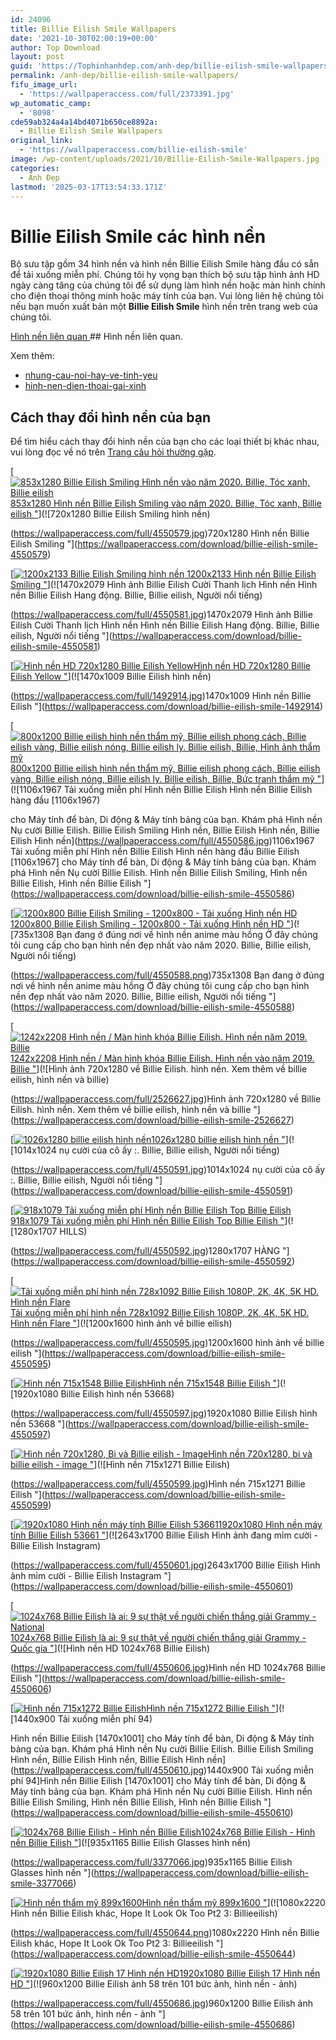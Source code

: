 ```yaml
---
id: 24096
title: Billie Eilish Smile Wallpapers
date: '2021-10-30T02:00:19+00:00'
author: Top Download
layout: post
guid: 'https://Tophinhanhdep.com/anh-dep/billie-eilish-smile-wallpapers/'
permalink: /anh-dep/billie-eilish-smile-wallpapers/
fifu_image_url:
  - 'https://wallpaperaccess.com/full/2373391.jpg'
wp_automatic_camp:
  - '8098'
cde59ab324a4a14bd4071b650ce8892a:
  - Billie Eilish Smile Wallpapers
original_link:
  - 'https://wallpaperaccess.com/billie-eilish-smile'
image: /wp-content/uploads/2021/10/Billie-Eilish-Smile-Wallpapers.jpg
categories:
  - Ảnh Đẹp
lastmod: '2025-03-17T13:54:33.171Z'
---
```

# Billie Eilish Smile các hình nền

Bộ sưu tập gồm 34 hình nền và hình nền Billie Eilish Smile hàng đầu có sẵn để tải xuống miễn phí. Chúng tôi hy vọng bạn thích bộ sưu tập hình ảnh HD ngày càng tăng của chúng tôi để sử dụng làm hình nền hoặc màn hình chính cho điện thoại thông minh hoặc máy tính của bạn. Vui lòng liên hệ chúng tôi nếu bạn muốn xuất bản một **Billie Eilish Smile** hình nền trên trang web của chúng tôi.

[Hình nền liên quan ](#related) ## Hình nền liên quan.

   
 Xem thêm:

   
- [nhung-cau-noi-hay-ve-tinh-yeu](https://tophinhanhdep.com/nhung-cau-noi-hay/nhung-cau-noi-hay-ve-tinh-yeu/)
- [hinh-nen-dien-thoai-gai-xinh](https://tophinhanhdep.com/hinh-nen-dep/hinh-nen-dien-thoai-gai-xinh/)

## Cách thay đổi hình nền của bạn

Để tìm hiểu cách thay đổi hình nền của bạn cho các loại thiết bị khác nhau, vui lòng đọc về nó trên [Trang câu hỏi thường gặp](https://tophinhanhdep.com/faq/).

  
[[![853x1280 Billie Eilish Smiling Hình nền vào năm 2020. Billie, Tóc xanh, Billie eilish](https://wallpaperaccess.com/full/2373391.jpg)853x1280 Hình nền Billie Eilish Smiling vào năm 2020. Billie, Tóc xanh, Billie eilish "](https://wallpaperaccess.com/download/billie-eilish-smile-2373391)](![720x1280 Billie Eilish Smiling hình nền)

(https://wallpaperaccess.com/full/4550579.jpg)720x1280 Hình nền Billie Eilish Smiling "](https://wallpaperaccess.com/download/billie-eilish-smile-4550579)

[[![1200x2133 Billie Eilish Smiling hình nền](https://wallpaperaccess.com/full/4550580.jpg) 1200x2133 Hình nền Billie Eilish Smiling "](https://wallpaperaccess.com/download/billie-eilish-smile-4550580)](![1470x2079 Hình ảnh Billie Eilish Cười Thanh lịch Hình nền Hình nền Billie Eilish Hang động.  Billie, Billie eilish, Người nổi tiếng)

(https://wallpaperaccess.com/full/4550581.jpg)1470x2079 Hình ảnh Billie Eilish Cười Thanh lịch Hình nền Hình nền Billie Eilish Hang động. Billie, Billie eilish, Người nổi tiếng "](https://wallpaperaccess.com/download/billie-eilish-smile-4550581)

[[![Hình nền HD 720x1280 Billie Eilish Yellow](https://wallpaperaccess.com/full/4550582.jpg)Hình nền HD 720x1280 Billie Eilish Yellow "](https://wallpaperaccess.com/download/billie-eilish-smile-4550582)](![1470x1009 Billie Eilish hình nền)

(https://wallpaperaccess.com/full/1492914.jpg)1470x1009 Hình nền Billie Eilish "](https://wallpaperaccess.com/download/billie-eilish-smile-1492914)

[[![800x1200 Billie eilish hình nền thẩm mỹ, Billie eilish phong cách, Billie eilish vàng, Billie eilish nóng, Billie eilish ly.  Billie eilish, Billie, Hình ảnh thẩm mỹ](https://wallpaperaccess.com/full/4550584.jpg)800x1200 Billie eilish hình nền thẩm mỹ, Billie eilish phong cách, Billie eilish vàng, Billie eilish nóng, Billie eilish ly. Billie eilish, Billie, Bức tranh thẩm mỹ "](https://wallpaperaccess.com/download/billie-eilish-smile-4550584)](![1106x1967 Tải xuống miễn phí Hình nền Billie Eilish Hình nền Billie Eilish hàng đầu [1106x1967)

 cho Máy tính để bàn, Di động & Máy tính bảng của bạn.  Khám phá Hình nền Nụ cười Billie Eilish.  Billie Eilish Smiling Hình nền, Billie Eilish Hình nền, Billie Eilish Hình nền](https://wallpaperaccess.com/full/4550586.jpg)1106x1967 Tải xuống miễn phí Hình nền Billie Eilish Hình nền hàng đầu Billie Eilish \[1106x1967\] cho Máy tính để bàn, Di động &amp; Máy tính bảng của bạn. Khám phá Hình nền Nụ cười Billie Eilish. Hình nền Billie Eilish Smiling, Hình nền Billie Eilish, Hình nền Billie Eilish "](https://wallpaperaccess.com/download/billie-eilish-smile-4550586)

[[![1200x800 Billie Eilish Smiling - 1200x800 - Tải xuống Hình nền HD](https://wallpaperaccess.com/full/4550587.jpg)1200x800 Billie Eilish Smiling - 1200x800 - Tải xuống Hình nền HD "](https://wallpaperaccess.com/download/billie-eilish-smile-4550587)](![735x1308 Bạn đang ở đúng nơi về hình nền anime màu hồng Ở đây chúng tôi cung cấp cho bạn hình nền đẹp nhất vào năm 2020. Billie, Billie eilish, Người nổi tiếng)

(https://wallpaperaccess.com/full/4550588.png)735x1308 Bạn đang ở đúng nơi về hình nền anime màu hồng Ở đây chúng tôi cung cấp cho bạn hình nền đẹp nhất vào năm 2020. Billie, Billie eilish, Người nổi tiếng "](https://wallpaperaccess.com/download/billie-eilish-smile-4550588)

[[![1242x2208 Hình nền / Màn hình khóa Billie Eilish.  Hình nền năm 2019. Billie](https://wallpaperaccess.com/full/985685.jpg)1242x2208 Hình nền / Màn hình khóa Billie Eilish. Hình nền vào năm 2019. Billie "](https://wallpaperaccess.com/download/billie-eilish-smile-985685)](![Hình ảnh 720x1280 về Billie Eilish.  hình nền.  Xem thêm về billie eilish, hình nền và billie)

(https://wallpaperaccess.com/full/2526627.jpg)Hình ảnh 720x1280 về Billie Eilish. hình nền. Xem thêm về billie eilish, hình nền và billie "](https://wallpaperaccess.com/download/billie-eilish-smile-2526627)

[[![1026x1280 billie eilish hình nền](https://wallpaperaccess.com/full/4550590.jpg)1026x1280 billie eilish hình nền "](https://wallpaperaccess.com/download/billie-eilish-smile-4550590)](![1014x1024 nụ cười của cô ấy :.  Billie, Billie eilish, Người nổi tiếng)

(https://wallpaperaccess.com/full/4550591.jpg)1014x1024 nụ cười của cô ấy :. Billie, Billie eilish, Người nổi tiếng "](https://wallpaperaccess.com/download/billie-eilish-smile-4550591)

[[![918x1079 Tải xuống miễn phí Hình nền Billie Eilish Top Billie Eilish](https://wallpaperaccess.com/full/1347045.jpg)918x1079 Tải xuống miễn phí Hình nền Billie Eilish Top Billie Eilish "](https://wallpaperaccess.com/download/billie-eilish-smile-1347045)](![1280x1707 HILLS)

(https://wallpaperaccess.com/full/4550592.jpg)1280x1707 HÀNG "](https://wallpaperaccess.com/download/billie-eilish-smile-4550592)

[[![Tải xuống miễn phí hình nền 728x1092 Billie Eilish 1080P, 2K, 4K, 5K HD.  Hình nền Flare](https://wallpaperaccess.com/full/2136060.jpg)Tải xuống miễn phí hình nền 728x1092 Billie Eilish 1080P, 2K, 4K, 5K HD. Hình nền Flare "](https://wallpaperaccess.com/download/billie-eilish-smile-2136060)](![1200x1600 hình ảnh về billie eilish)

(https://wallpaperaccess.com/full/4550595.jpg)1200x1600 hình ảnh về billie eilish "](https://wallpaperaccess.com/download/billie-eilish-smile-4550595)

[[![Hình nền 715x1548 Billie Eilish](https://wallpaperaccess.com/full/4550596.jpg)Hình nền 715x1548 Billie Eilish "](https://wallpaperaccess.com/download/billie-eilish-smile-4550596)](![1920x1080 Billie Eilish hình nền 53668)

(https://wallpaperaccess.com/full/4550597.jpg)1920x1080 Billie Eilish hình nền 53668 "](https://wallpaperaccess.com/download/billie-eilish-smile-4550597)

[[![Hình nền 720x1280, Bi và Billie eilish - Image](https://wallpaperaccess.com/full/4550598.jpg)Hình nền 720x1280, bi và billie eilish - image "](https://wallpaperaccess.com/download/billie-eilish-smile-4550598)](![Hình nền 715x1271 Billie Eilish)

(https://wallpaperaccess.com/full/4550599.jpg)Hình nền 715x1271 Billie Eilish "](https://wallpaperaccess.com/download/billie-eilish-smile-4550599)

[[![1920x1080 Hình nền máy tính Billie Eilish 53661](https://wallpaperaccess.com/full/4550600.jpg)1920x1080 Hình nền máy tính Billie Eilish 53661 "](https://wallpaperaccess.com/download/billie-eilish-smile-4550600)](![2643x1700 Billie Eilish Hình ảnh đang mỉm cười - Billie Eilish Instagram)

(https://wallpaperaccess.com/full/4550601.jpg)2643x1700 Billie Eilish Hình ảnh mỉm cười - Billie Eilish Instagram "](https://wallpaperaccess.com/download/billie-eilish-smile-4550601)

[[![1024x768 Billie Eilish là ai: 9 sự thật về người chiến thắng giải Grammy - National](https://wallpaperaccess.com/full/4550604.jpg)1024x768 Billie Eilish là ai: 9 sự thật về người chiến thắng giải Grammy - Quốc gia "](https://wallpaperaccess.com/download/billie-eilish-smile-4550604)](![Hình nền HD 1024x768 Billie Eilish)

(https://wallpaperaccess.com/full/4550606.jpg)Hình nền HD 1024x768 Billie Eilish "](https://wallpaperaccess.com/download/billie-eilish-smile-4550606)

[[![Hình nền 715x1272 Billie Eilish](https://wallpaperaccess.com/full/4550609.jpg)Hình nền 715x1272 Billie Eilish "](https://wallpaperaccess.com/download/billie-eilish-smile-4550609)](![1440x900 Tải xuống miễn phí 94)

Hình nền Billie Eilish [1470x1001] cho Máy tính để bàn, Di động & Máy tính bảng của bạn.  Khám phá Hình nền Nụ cười Billie Eilish.  Billie Eilish Smiling Hình nền, Billie Eilish Hình nền, Billie Eilish Hình nền](https://wallpaperaccess.com/full/4550610.jpg)1440x900 Tải xuống miễn phí 94\]Hình nền Billie Eilish \[1470x1001\] cho Máy tính để bàn, Di động &amp; Máy tính bảng của bạn. Khám phá Hình nền Nụ cười Billie Eilish. Hình nền Billie Eilish Smiling, Hình nền Billie Eilish, Hình nền Billie Eilish "](https://wallpaperaccess.com/download/billie-eilish-smile-4550610)

[[![1024x768 Billie Eilish - Hình nền Billie Eilish](https://wallpaperaccess.com/full/4550612.jpg)1024x768 Billie Eilish - Hình nền Billie Eilish "](https://wallpaperaccess.com/download/billie-eilish-smile-4550612)](![935x1165 Billie Eilish Glasses hình nền)

(https://wallpaperaccess.com/full/3377066.jpg)935x1165 Billie Eilish Glasses hình nền "](https://wallpaperaccess.com/download/billie-eilish-smile-3377066)

[[![Hình nền thẩm mỹ 899x1600](https://wallpaperaccess.com/full/4550642.jpg)Hình nền thẩm mỹ 899x1600 "](https://wallpaperaccess.com/download/billie-eilish-smile-4550642)](![1080x2220 Hình nền Billie Eilish khác, Hope It Look Ok Too Pt2 3: Billieeilish)

(https://wallpaperaccess.com/full/4550644.png)1080x2220 Hình nền Billie Eilish khác, Hope It Look Ok Too Pt2 3: Billieeilish "](https://wallpaperaccess.com/download/billie-eilish-smile-4550644)

[[![1920x1080 Billie Eilish 17 Hình nền HD](https://wallpaperaccess.com/full/4550676.jpg)1920x1080 Billie Eilish 17 Hình nền HD "](https://wallpaperaccess.com/download/billie-eilish-smile-4550676)](![960x1200 Billie Eilish ảnh 58 trên 101 bức ảnh, hình nền - ảnh)

(https://wallpaperaccess.com/full/4550686.jpg)960x1200 Billie Eilish ảnh 58 trên 101 bức ảnh, hình nền - ảnh "](https://wallpaperaccess.com/download/billie-eilish-smile-4550686)
